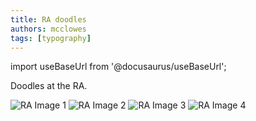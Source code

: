 ```yaml
---
title: RA doodles
authors: mcclowes
tags: [typography]
---
```


import useBaseUrl from '@docusaurus/useBaseUrl';

Doodles at the RA.

<!-- truncate -->

<div style={{ display: 'grid', gridTemplateColumns: 'repeat(auto-fit, minmax(300px, 1fr))', gap: '20px', padding: '20px' }}>
  <img src={useBaseUrl('/img/posts/ra/RA1.png')} alt="RA Image 1" style={{ width: '100%', height: 'auto' }} />
  <img src={useBaseUrl('/img/posts/ra/RA2.png')} alt="RA Image 2" style={{ width: '100%', height: 'auto' }} />
  <img src={useBaseUrl('/img/posts/ra/RA3.png')} alt="RA Image 3" style={{ width: '100%', height: 'auto' }} />
  <img src={useBaseUrl('/img/posts/ra/RA4.png')} alt="RA Image 4" style={{ width: '100%', height: 'auto' }} />
</div> 